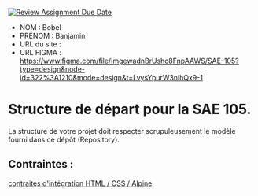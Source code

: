 [![Review Assignment Due Date](https://classroom.github.com/assets/deadline-readme-button-24ddc0f5d75046c5622901739e7c5dd533143b0c8e959d652212380cedb1ea36.svg)](https://classroom.github.com/a/kGMeGFDJ)
- NOM : Bobel
- PRÉNOM : Banjamin
- URL du site : 
- URL FIGMA : https://www.figma.com/file/ImgewadnBrUshc8FnpAAWS/SAE-105?type=design&node-id=322%3A1210&mode=design&t=LvysYpurW3nihQx9-1

# Structure de départ pour la SAE 105.

La structure de votre projet doit respecter scrupuleusement le modèle fourni dans ce dépôt (Repository).

## Contraintes :
[contraites d'intégration HTML / CSS / Alpine](https://moodle.univ-fcomte.fr/mod/page/view.php?id=645799)
